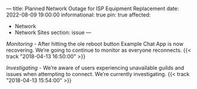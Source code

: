 —
title: Planned Network Outage for ISP Equipment Replacement
date: 2022-08-09 19:00:00
informational: true
pin: true
affected:
  - Network
  - Network Sites
section: issue
—

*Monitoring* - After hitting the ole reboot button Example Chat App is now recovering. We’re going to continue to monitor as everyone reconnects. {{< track "2018-04-13 16:50:00" >}}

*Investigating* - We’re aware of users experiencing unavailable guilds and issues when attempting to connect. We’re currently investigating. {{< track "2018-04-13 15:54:00" >}}
